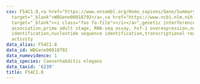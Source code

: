```yaml
---
csv: F54C1.8,<a href="https://www.ensembl.org/Homo_sapiens/Gene/Summary?db=core;g=WBGene00018792"
  target="_blank">WBGene00018792</a>,<a href="https://www.ncbi.nlm.nih.gov/pubmed/30894454"
  target="_blank"><i class="fas fa-file"></i></a>",genetic interference,functional
  association,prime adult stage, RNA-seq assay, hsf-1 overexpression,nucleotide sequence
  identification,nucleotide sequence identification,transcriptional regulation,up-regulates
  activity
data_alias: F54C1.8
data_id: WBGene00018792
data_numevidence: 1
data_species: Caenorhabditis elegans
data_taxid: '6239'
title: F54C1.8
---
```

